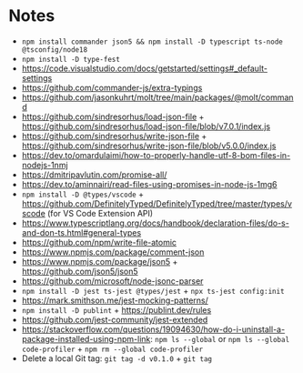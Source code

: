 # Notes

- `npm install commander json5 && npm install -D typescript ts-node @tsconfig/node18`
- `npm install -D type-fest`
- https://code.visualstudio.com/docs/getstarted/settings#_default-settings
- https://github.com/commander-js/extra-typings
- https://github.com/jasonkuhrt/molt/tree/main/packages/@molt/command
- https://github.com/sindresorhus/load-json-file + https://github.com/sindresorhus/load-json-file/blob/v7.0.1/index.js
- https://github.com/sindresorhus/write-json-file + https://github.com/sindresorhus/write-json-file/blob/v5.0.0/index.js
- https://dev.to/omardulaimi/how-to-properly-handle-utf-8-bom-files-in-nodejs-1nmj
- https://dmitripavlutin.com/promise-all/
- https://dev.to/aminnairi/read-files-using-promises-in-node-js-1mg6
- `npm install -D @types/vscode` + https://github.com/DefinitelyTyped/DefinitelyTyped/tree/master/types/vscode (for VS Code Extension API)
- https://www.typescriptlang.org/docs/handbook/declaration-files/do-s-and-don-ts.html#general-types
- https://github.com/npm/write-file-atomic
- https://www.npmjs.com/package/comment-json
- https://www.npmjs.com/package/json5 + https://github.com/json5/json5
- https://github.com/microsoft/node-jsonc-parser
- `npm install -D jest ts-jest @types/jest` + `npx ts-jest config:init`
- https://mark.smithson.me/jest-mocking-patterns/
- `npm install -D publint` + https://publint.dev/rules
- https://github.com/jest-community/jest-extended
- https://stackoverflow.com/questions/19094630/how-do-i-uninstall-a-package-installed-using-npm-link: `npm ls --global` or `npm ls --global code-profiler` + `npm rm --global code-profiler`
- Delete a local Git tag: `git tag -d v0.1.0` + `git tag`
